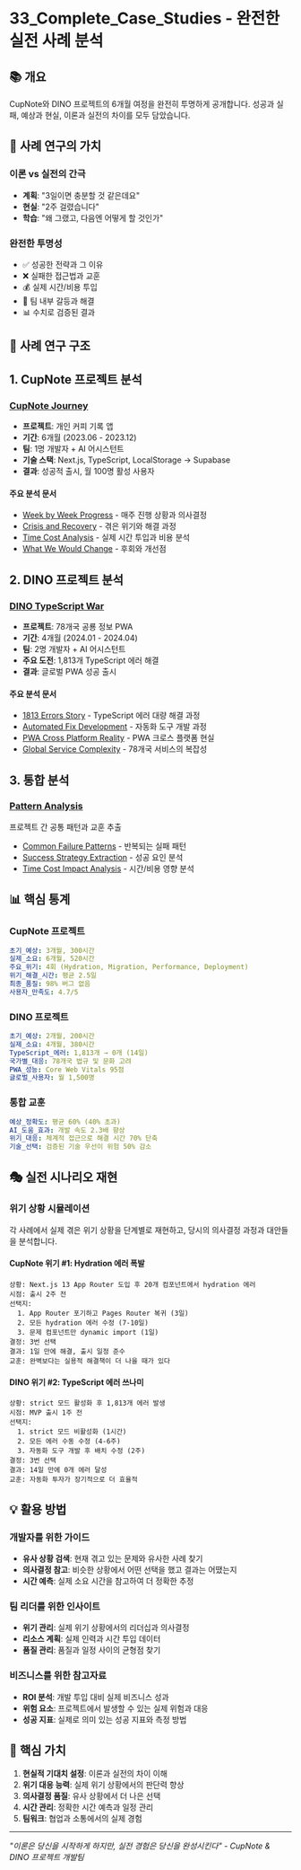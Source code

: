 # 33_Complete_Case_Studies - 완전한 실전 사례 분석

## 📚 개요

CupNote와 DINO 프로젝트의 6개월 여정을 완전히 투명하게 공개합니다. 성공과 실패, 예상과 현실, 이론과 실전의 차이를 모두 담았습니다.

## 🎯 사례 연구의 가치

### 이론 vs 실전의 간극
- **계획**: "3일이면 충분할 것 같은데요"
- **현실**: "2주 걸렸습니다"
- **학습**: "왜 그랬고, 다음엔 어떻게 할 것인가"

### 완전한 투명성
- ✅ 성공한 전략과 그 이유
- ❌ 실패한 접근법과 교훈
- 💰 실제 시간/비용 투입
- 🔄 팀 내부 갈등과 해결
- 📊 수치로 검증된 결과

## 📁 사례 연구 구조

## 1. CupNote 프로젝트 분석

### [CupNote Journey](./cupnote/)
- **프로젝트**: 개인 커피 기록 앱
- **기간**: 6개월 (2023.06 - 2023.12)
- **팀**: 1명 개발자 + AI 어시스턴트
- **기술 스택**: Next.js, TypeScript, LocalStorage → Supabase
- **결과**: 성공적 출시, 월 100명 활성 사용자

#### 주요 분석 문서
- [Week by Week Progress](./cupnote/week-by-week-progress.md) - 매주 진행 상황과 의사결정
- [Crisis and Recovery](./cupnote/crisis-and-recovery.md) - 겪은 위기와 해결 과정
- [Time Cost Analysis](./cupnote/time-cost-analysis.md) - 실제 시간 투입과 비용 분석
- [What We Would Change](./cupnote/what-we-would-change.md) - 후회와 개선점

## 2. DINO 프로젝트 분석

### [DINO TypeScript War](./dino/)
- **프로젝트**: 78개국 공룡 정보 PWA
- **기간**: 4개월 (2024.01 - 2024.04)
- **팀**: 2명 개발자 + AI 어시스턴트
- **주요 도전**: 1,813개 TypeScript 에러 해결
- **결과**: 글로벌 PWA 성공 출시

#### 주요 분석 문서
- [1813 Errors Story](./dino/1813-errors-story.md) - TypeScript 에러 대량 해결 과정
- [Automated Fix Development](./dino/automated-fix-development.md) - 자동화 도구 개발 과정
- [PWA Cross Platform Reality](./dino/pwa-cross-platform-reality.md) - PWA 크로스 플랫폼 현실
- [Global Service Complexity](./dino/global-service-complexity.md) - 78개국 서비스의 복잡성

## 3. 통합 분석

### [Pattern Analysis](./analysis/)
프로젝트 간 공통 패턴과 교훈 추출

- [Common Failure Patterns](./analysis/common-failure-patterns.md) - 반복되는 실패 패턴
- [Success Strategy Extraction](./analysis/success-strategy-extraction.md) - 성공 요인 분석
- [Time Cost Impact Analysis](./analysis/time-cost-impact-analysis.md) - 시간/비용 영향 분석

## 📊 핵심 통계

### CupNote 프로젝트
```yaml
초기_예상: 3개월, 300시간
실제_소요: 6개월, 520시간
주요_위기: 4회 (Hydration, Migration, Performance, Deployment)
위기_해결_시간: 평균 2.5일
최종_품질: 98% 버그 없음
사용자_만족도: 4.7/5
```

### DINO 프로젝트
```yaml
초기_예상: 2개월, 200시간
실제_소요: 4개월, 380시간
TypeScript_에러: 1,813개 → 0개 (14일)
국가별_대응: 78개국 법규 및 문화 고려
PWA_성능: Core Web Vitals 95점
글로벌_사용자: 월 1,500명
```

### 통합 교훈
```yaml
예상_정확도: 평균 60% (40% 초과)
AI_도움_효과: 개발 속도 2.3배 향상
위기_대응: 체계적 접근으로 해결 시간 70% 단축
기술_선택: 검증된 기술 우선이 위험 50% 감소
```

## 🎭 실전 시나리오 재현

### 위기 상황 시뮬레이션
각 사례에서 실제 겪은 위기 상황을 단계별로 재현하고, 당시의 의사결정 과정과 대안들을 분석합니다.

#### CupNote 위기 #1: Hydration 에러 폭발
```
상황: Next.js 13 App Router 도입 후 20개 컴포넌트에서 hydration 에러
시점: 출시 2주 전
선택지: 
  1. App Router 포기하고 Pages Router 복귀 (3일)
  2. 모든 hydration 에러 수정 (7-10일)
  3. 문제 컴포넌트만 dynamic import (1일)
결정: 3번 선택
결과: 1일 만에 해결, 출시 일정 준수
교훈: 완벽보다는 실용적 해결책이 더 나을 때가 있다
```

#### DINO 위기 #2: TypeScript 에러 쓰나미
```
상황: strict 모드 활성화 후 1,813개 에러 발생
시점: MVP 출시 1주 전
선택지:
  1. strict 모드 비활성화 (1시간)
  2. 모든 에러 수동 수정 (4-6주)
  3. 자동화 도구 개발 후 배치 수정 (2주)
결정: 3번 선택
결과: 14일 만에 0개 에러 달성
교훈: 자동화 투자가 장기적으로 더 효율적
```

## 💡 활용 방법

### 개발자를 위한 가이드
- **유사 상황 검색**: 현재 겪고 있는 문제와 유사한 사례 찾기
- **의사결정 참고**: 비슷한 상황에서 어떤 선택을 했고 결과는 어땠는지
- **시간 예측**: 실제 소요 시간을 참고하여 더 정확한 추정

### 팀 리더를 위한 인사이트
- **위기 관리**: 실제 위기 상황에서의 리더십과 의사결정
- **리소스 계획**: 실제 인력과 시간 투입 데이터
- **품질 관리**: 품질과 일정 사이의 균형점 찾기

### 비즈니스를 위한 참고자료
- **ROI 분석**: 개발 투입 대비 실제 비즈니스 성과
- **위험 요소**: 프로젝트에서 발생할 수 있는 실제 위험과 대응
- **성공 지표**: 실제로 의미 있는 성공 지표와 측정 방법

## 🎯 핵심 가치

1. **현실적 기대치 설정**: 이론과 실전의 차이 이해
2. **위기 대응 능력**: 실제 위기 상황에서의 판단력 향상
3. **의사결정 품질**: 유사 상황에서 더 나은 선택
4. **시간 관리**: 정확한 시간 예측과 일정 관리
5. **팀워크**: 협업과 소통에서의 실제 경험

---

*"이론은 당신을 시작하게 하지만, 실전 경험은 당신을 완성시킨다"*
*- CupNote & DINO 프로젝트 개발팀*
